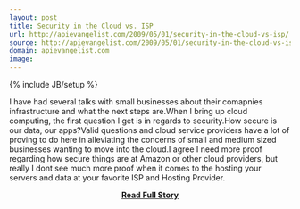 ```yaml
---
layout: post
title: Security in the Cloud vs. ISP
url: http://apievangelist.com/2009/05/01/security-in-the-cloud-vs-isp/
source: http://apievangelist.com/2009/05/01/security-in-the-cloud-vs-isp/
domain: apievangelist.com
image: 
---
```

{% include JB/setup %}<p>I have had several talks with small businesses about their comapnies infrastructure and what the next steps are.When I bring up cloud computing, the first question I get is in regards to security.How secure is our data, our apps?Valid questions and cloud service providers have a lot of proving to do here in alleviating the concerns of small and medium sized businesses wanting to move into the cloud.I agree I need more proof regarding how secure things are at Amazon or other cloud providers, but really I dont see much more proof when it comes to the hosting your servers and data at your favorite ISP and Hosting Provider.</p>
<center><p><a href="http://apievangelist.com/2009/05/01/security-in-the-cloud-vs-isp/" style='padding:25px; font-sze:18px; font-weight: bold;'>Read Full Story</a></p></center>
